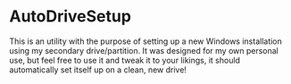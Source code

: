 # AutoDriveSetup

This is an utility with the purpose of setting up a new Windows installation using my secondary drive/partition.
It was designed for my own personal use, but feel free to use it and tweak it to your likings, it should automatically set itself up on a clean, new drive!
